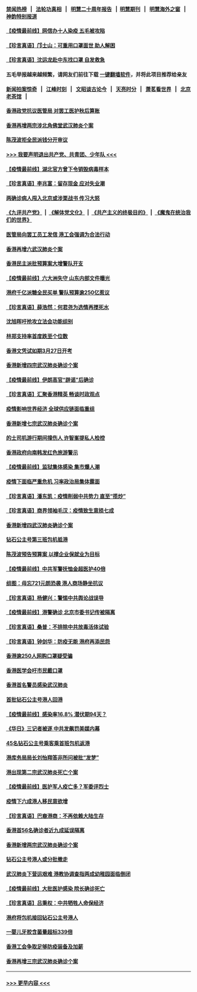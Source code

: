 #### [禁闻热榜](热点新闻.md?=0)  &nbsp;&nbsp;|&nbsp;&nbsp; [法轮功真相](https://github.com/gfw-breaker/truth/blob/master/README.md?=0) &nbsp;&nbsp;|&nbsp;&nbsp; [明慧二十周年报告](https://github.com/gfw-breaker/mh-reports/blob/master/README.md?=0) &nbsp;&nbsp;|&nbsp;&nbsp;[明慧期刊](https://github.com/gfw-breaker/mh-qikan) &nbsp;&nbsp;|&nbsp;&nbsp; [明慧海外之窗](https://github.com/gfw-breaker/mh-news/blob/master/README.md?=0) &nbsp;&nbsp;|&nbsp;&nbsp; [神韵特别报道](https://github.com/gfw-breaker/mh-news/blob/master/shenyun.md?=0)
#### [【疫情最前线】网信办十人染疫 五毛被攻陷](../pages/nsc415/n11903757.md?t=02291331) 
#### [【珍言真语】邝士山：可重用口罩面世 助人解困](../pages/nsc415/n11903875.md?t=02291331) 
#### [【珍言真语】沈运龙赴中东找口罩 自发救急](../pages/nsc415/n11903291.md?t=02291331) 
#### 五毛举报越来越频繁，请网友们前往下载 [一键翻墙软件](https://github.com/gfw-breaker/ssr-accounts)，并将此项目推荐给亲友
#### [新闻拍案惊奇](https://github.com/gfw-breaker/banned-news/blob/master/pages/link4.md) &nbsp;&nbsp;|&nbsp;&nbsp; [江峰时刻](https://github.com/gfw-breaker/banned-news/blob/master/pages/link4.md) &nbsp;&nbsp;|&nbsp;&nbsp; [文昭谈古论今](https://github.com/gfw-breaker/banned-news/blob/master/pages/link4.md) &nbsp;&nbsp;|&nbsp;&nbsp; [天亮时分](https://github.com/gfw-breaker/banned-news/blob/master/pages/link4.md) &nbsp;&nbsp;|&nbsp;&nbsp; [萧茗看世界](https://github.com/gfw-breaker/banned-news/blob/master/pages/link4.md) &nbsp;&nbsp;|&nbsp;&nbsp; [北京老茶馆](https://github.com/gfw-breaker/banned-news/blob/master/pages/link4.md) &nbsp;&nbsp;|&nbsp;&nbsp; 
#### [香港政党抗议医管局 对罢工医护秋后算账](../pages/nsc415/n11901746.md?t=02291331) 
#### [香港再增两宗涉北角佛堂武汉肺炎个案](../pages/nsc415/n11901737.md?t=02291331) 
#### [陈茂波拒全民派钱分开审议](../pages/nsc415/n11901672.md?t=02291331) 
#### [>>> 我要声明退出共产党、共青团、少年队 <<<](https://github.com/begood0513/goodnews/blob/master/quit/letter.md) 
#### [【疫情最前线】湖北官方曾下令销毁病毒样本](../pages/nsc415/n11901518.md?t=02291331) 
#### [【珍言真语】李兆富：留存现金 应对失业潮](../pages/nsc415/n11901448.md?t=02291331) 
#### [两确诊病人闯入北京或涉栗战书 传习大怒](../pages/nsc415/n11901180.md?t=02291331) 
#### [《九评共产党》](https://github.com/begood0513/9ping.md/blob/master/README.md) &nbsp;|&nbsp; [《解体党文化》](../../../../jtdwh.md/blob/master/README.md)  &nbsp;|&nbsp; [《共产主义的终极目的》](../../../../gczydzjmd.md/blob/master/README.md) &nbsp;|&nbsp; [《魔鬼在统治我们的世界》](../../../../mgztzwmdsj.md/blob/master/README.md) 
#### [医管局向罢工员工发信 港工会强调为合法行动](../pages/nsc415/n11898870.md?t=02291331) 
#### [香港再增六武汉肺炎个案](../pages/nsc415/n11898843.md?t=02291331) 
#### [香港民主派批预算案大增警队开支](../pages/nsc415/n11898813.md?t=02291331) 
#### [【疫情最前线】六大洲失守 山东内部文件曝光](../pages/nsc415/n11898455.md?t=02291331) 
#### [港府千亿派糖全民买单 警队预算逾250亿惹议](../pages/nsc415/n11898608.md?t=02291331) 
#### [【珍言真语】薛浩然：何君尧为选情再搅死水](../pages/nsc415/n11898269.md?t=02291331) 
#### [沈旭晖吁抢攻立法会功能组别](../pages/nsc415/n11896084.md?t=02291331) 
#### [林郑支持率首度跌至个位数](../pages/nsc415/n11896058.md?t=02291331) 
#### [香港文凭试如期3月27日开考](../pages/nsc415/n11896055.md?t=02291331) 
#### [香港新增四宗武汉肺炎确诊个案](../pages/nsc415/n11896040.md?t=02291331) 
#### [【疫情最前线】伊朗高官“辟谣”后确诊](../pages/nsc415/n11895902.md?t=02291331) 
#### [【珍言真语】汇聚香港精英 畅谈时政观点](../pages/nsc415/n11895733.md?t=02291331) 
#### [疫情影响世界经济 全球供应链面临重组](../pages/nsc415/n11895634.md?t=02291331) 
#### [香港新增七宗武汉肺炎确诊个案](../pages/nsc415/n11893498.md?t=02291331) 
#### [的士司机游行期间撞伤人 许智峯提私人检控](../pages/nsc415/n11893483.md?t=02291331) 
#### [香港政府向南韩发红色旅游警示](../pages/nsc415/n11893398.md?t=02291331) 
#### [【疫情最前线】监狱集体感染 集市爆人潮](../pages/nsc415/n11893181.md?t=02291331) 
#### [疫情下面临严重危机  习率政治局集体露面](../pages/nsc415/n11893305.md?t=02291331) 
#### [【珍言真语】潘东凯：疫情削弱中共势力 直至“揽炒”](../pages/nsc415/n11892866.md?t=02291331) 
#### [【珍言真语】商界领袖毛汉：疫情致生意损七成](../pages/nsc415/n11890348.md?t=02291331) 
#### [香港新增四武汉肺炎确诊个案](../pages/nsc415/n11890610.md?t=02291331) 
#### [钻石公主号第三班包机抵港](../pages/nsc415/n11890645.md?t=02291331) 
#### [陈茂波预告预算案 以撑企业保就业为目标](../pages/nsc415/n11890574.md?t=02291331) 
#### [【疫情最前线】中共军警抚恤金超医护40倍](../pages/nsc415/n11890458.md?t=02291331) 
#### [组图：毋忘721元朗恐袭 港人商场静坐抗议](../pages/nsc415/n11876882.md?t=02291331) 
#### [【珍言真语】杨健兴：警惕中共舆论战误导](../pages/nsc415/n11888131.md?t=02291331) 
#### [【疫情最前线】港警确诊 北京市委书记传被隔离](../pages/nsc415/n11886872.md?t=02291331) 
#### [【珍言真语】桑普：不排除中共放毒活体试验](../pages/nsc415/n11886832.md?t=02291331) 
#### [【珍言真语】钟剑华：防疫无能 港府再添民怨](../pages/nsc415/n11884504.md?t=02291331) 
#### [香港逾250人网购口罩疑受骗](../pages/nsc415/n11884388.md?t=02291331) 
#### [香港医学会吁市民戴口罩](../pages/nsc415/n11884367.md?t=02291331) 
#### [香港首名警员感染武汉肺炎](../pages/nsc415/n11884357.md?t=02291331) 
#### [首批钻石公主号港人回港](../pages/nsc415/n11884333.md?t=02291331) 
#### [【疫情最前线】感染率16.8% 潜伏期94天？](../pages/nsc415/n11884256.md?t=02291331) 
#### [《华日》三记者被逐 中共发飙罚美媒内幕](../pages/nsc415/n11884184.md?t=02291331) 
#### [45名钻石公主号乘客乘首班包机返港](../pages/nsc415/n11881770.md?t=02291331) 
#### [港库务局局长刘怡翔答非所问被批“发梦”](../pages/nsc415/n11881752.md?t=02291331) 
#### [港出现第二宗武汉肺炎死亡个案](../pages/nsc415/n11881736.md?t=02291331) 
#### [【疫情最前线】医护军人疫亡多？军委评烈士](../pages/nsc415/n11881655.md?t=02291331) 
#### [疫情下六成港人移民意欲增](../pages/nsc415/n11881699.md?t=02291331) 
#### [【珍言真语】巴裔港商：不再依赖大陆生存](../pages/nsc415/n11881126.md?t=02291331) 
#### [香港首56名确诊者近九成延误隔离](../pages/nsc415/n11879079.md?t=02291331) 
#### [香港新增两宗武汉肺炎确诊个案](../pages/nsc415/n11879064.md?t=02291331) 
#### [钻石公主号港人或分批撤走](../pages/nsc415/n11879029.md?t=02291331) 
#### [武汉肺炎下营运艰难 港教协调查指两成幼稚园面临倒闭](../pages/nsc415/n11878989.md?t=02291331) 
#### [【疫情最前线】大批医护感染 院长确诊死亡](../pages/nsc415/n11878595.md?t=02291331) 
#### [【珍言真语】吕秉权：中共牺牲人命保经济](../pages/nsc415/n11878390.md?t=02291331) 
#### [港府将包机接回钻石公主号港人](../pages/nsc415/n11876352.md?t=02291331) 
#### [一婴儿牙胶含菌量超标339倍](../pages/nsc415/n11876336.md?t=02291331) 
#### [香港工会争取足够防疫装备及加薪](../pages/nsc415/n11876313.md?t=02291331) 
#### [香港再增三宗武汉肺炎确诊个案](../pages/nsc415/n11876297.md?t=02291331) 

----
#### [ >>> 更早内容 <<< ](../indexes/nsc415-earlier.md)

